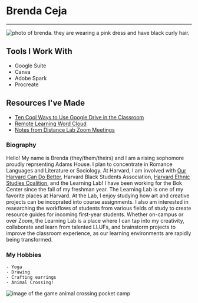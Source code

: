 # Brenda Ceja

***
![photo of brenda. they are wearing a pink dress and have black curly hair.](https://files.slack.com/files-pri/T0HTW3H0V-F012VHJCXFC/sydney_half_body.jpg?pub_secret=139a9a40d5 "me!")

## Tools I Work With

* Google Suite
* Canva
* Adobe Spark
* Procreate

## Resources I've Made

* [Ten Cool Ways to Use Google Drive in the Classroom](https://spark.adobe.com/page/xcCPTy4qyqQze/ "Spark Page")
* [Remote Learning Word Cloud](https://files.slack.com/files-pri/T0HTW3H0V-F0117RNB1CP/remote_learning_word_cloud.jpeg?pub_secret=b829258863 "Word Cloud")
* [Notes from Distance Lab Zoom Meetings](https://docs.google.com/document/d/1vHdjbHr8QS7ZLwsDU03RSabtIGbGO80-qbcl-kfcGB4/edit "Distance Lab Notes")

### Biography

Hello! My name is Brenda (they/them/theirs) and I am a rising sophomore proudly reprsenting Adams House. I plan to concentrate in Romance Languages and Literature or Sociology. At Harvard, I am involved with [Our Harvard Can Do Better](https://ohcdb.squarespace.com/ "Our Harvard Can Do Better"), Harvard Black Students Association, [Harvard Ethnic Studies Coalition](https://www.facebook.com/HarvardESC/ "Facebook page"), and the Learning Lab! I have been working for the Bok Center since the fall of my freshman year. The Learning Lab is one of my favorite places at Harvard. At the Lab, I enjoy studying how art and creative projects can be incoprated into course assignments. I also am interested in researching the workflows of students from various fields of study to create resource guides for incoming first-year students. Whether on-campus or over Zoom, the Learning Lab is a place where I can tap into my creativity, collaborate and learn from talented LLUFs, and brainstorm projects to improve the classroom experience, as our learning environments are rapidly being transformed.

### My Hobbies

```
- Yoga
- Drawing
- Crafting earrings
- Animal Crossing!
```
![image of the game animal crossing pocket camp](https://cdn.ac-pocketcamp.com/images/site/official_fb_share_en-GB.jpg "Animal Crossing") 
